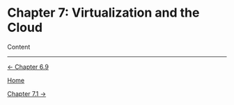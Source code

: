 # Chapter 7: Virtualization and the Cloud

Content

---

[← Chapter 6.9](../Chapter%206%2012c11/Chapter%206%20%209ec33.md)

[Home](../../AiredDev%20b02d5/Notes%20on%20M%2061e3e.md)

[Chapter 7.1 →](Chapter%207%20%202a874.md)